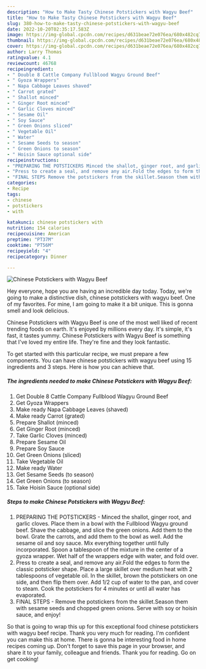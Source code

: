 ```yaml
---
description: "How to Make Tasty Chinese Potstickers with Wagyu Beef"
title: "How to Make Tasty Chinese Potstickers with Wagyu Beef"
slug: 380-how-to-make-tasty-chinese-potstickers-with-wagyu-beef
date: 2022-10-20T02:35:17.583Z
image: https://img-global.cpcdn.com/recipes/d631beae72e076ea/680x482cq70/chinese-potstickers-with-wagyu-beef-recipe-main-photo.jpg
thumbnail: https://img-global.cpcdn.com/recipes/d631beae72e076ea/680x482cq70/chinese-potstickers-with-wagyu-beef-recipe-main-photo.jpg
cover: https://img-global.cpcdn.com/recipes/d631beae72e076ea/680x482cq70/chinese-potstickers-with-wagyu-beef-recipe-main-photo.jpg
author: Larry Thomas
ratingvalue: 4.1
reviewcount: 46768
recipeingredient:
- " Double 8 Cattle Company Fullblood Wagyu Ground Beef"
- " Gyoza Wrappers"
- " Napa Cabbage Leaves shaved"
- " Carrot grated"
- " Shallot minced"
- " Ginger Root minced"
- " Garlic Cloves minced"
- " Sesame Oil"
- " Soy Sauce"
- " Green Onions sliced"
- " Vegetable Oil"
- " Water"
- " Sesame Seeds to season"
- " Green Onions to season"
- " Hoisin Sauce optional side"
recipeinstructions:
- "PREPARING THE POTSTICKERS Minced the shallot, ginger root, and garlic cloves. Place them in a bowl with the Fullblood Wagyu ground beef. Shave the cabbage, and slice the green onions. Add them to the bowl. Grate the carrots, and add them to the bowl as well. Add the sesame oil and soy sauce. Mix everything together until fully incorporated. Spoon a tablespoon of the mixture in the center of a gyoza wrapper. Wet half of the wrappers edge with water, and fold over."
- "Press to create a seal, and remove any air.Fold the edges to form the classic potsticker shape. Place a large skillet over medium heat with 2 tablespoons of vegetable oil. In the skillet, brown the potstickers on one side, and then flip them over. Add 1/2 cup of water to the pan, and cover to steam. Cook the potstickers for 4 minutes or until all water has evaporated."
- "FINAL STEPS Remove the potstickers from the skillet.Season them with sesame seeds and chopped green onions. Serve with soy or hoisin sauce, and enjoy!"
categories:
- Recipe
tags:
- chinese
- potstickers
- with

katakunci: chinese potstickers with 
nutrition: 154 calories
recipecuisine: American
preptime: "PT37M"
cooktime: "PT56M"
recipeyield: "4"
recipecategory: Dinner

---
```



![Chinese Potstickers with Wagyu Beef](https://img-global.cpcdn.com/recipes/d631beae72e076ea/680x482cq70/chinese-potstickers-with-wagyu-beef-recipe-main-photo.jpg)

Hey everyone, hope you are having an incredible day today. Today, we're going to make a distinctive dish, chinese potstickers with wagyu beef. One of my favorites. For mine, I am going to make it a bit unique. This is gonna smell and look delicious.

Chinese Potstickers with Wagyu Beef is one of the most well liked of recent trending foods on earth. It's enjoyed by millions every day. It's simple, it's fast, it tastes yummy. Chinese Potstickers with Wagyu Beef is something that I've loved my entire life. They're fine and they look fantastic.




To get started with this particular recipe, we must prepare a few components. You can have chinese potstickers with wagyu beef using 15 ingredients and 3 steps. Here is how you can achieve that.

<!--inarticleads1-->

##### The ingredients needed to make Chinese Potstickers with Wagyu Beef:

1. Get  Double 8 Cattle Company Fullblood Wagyu Ground Beef
1. Get  Gyoza Wrappers
1. Make ready  Napa Cabbage Leaves (shaved)
1. Make ready  Carrot (grated)
1. Prepare  Shallot (minced)
1. Get  Ginger Root (minced)
1. Take  Garlic Cloves (minced)
1. Prepare  Sesame Oil
1. Prepare  Soy Sauce
1. Get  Green Onions (sliced)
1. Take  Vegetable Oil
1. Make ready  Water
1. Get  Sesame Seeds (to season)
1. Get  Green Onions (to season)
1. Take  Hoisin Sauce (optional side)




<!--inarticleads2-->

##### Steps to make Chinese Potstickers with Wagyu Beef:

1. PREPARING THE POTSTICKERS - Minced the shallot, ginger root, and garlic cloves. Place them in a bowl with the Fullblood Wagyu ground beef. Shave the cabbage, and slice the green onions. Add them to the bowl. Grate the carrots, and add them to the bowl as well. Add the sesame oil and soy sauce. Mix everything together until fully incorporated. Spoon a tablespoon of the mixture in the center of a gyoza wrapper. Wet half of the wrappers edge with water, and fold over.
1. Press to create a seal, and remove any air.Fold the edges to form the classic potsticker shape. Place a large skillet over medium heat with 2 tablespoons of vegetable oil. In the skillet, brown the potstickers on one side, and then flip them over. Add 1/2 cup of water to the pan, and cover to steam. Cook the potstickers for 4 minutes or until all water has evaporated.
1. FINAL STEPS - Remove the potstickers from the skillet.Season them with sesame seeds and chopped green onions. Serve with soy or hoisin sauce, and enjoy!




So that is going to wrap this up for this exceptional food chinese potstickers with wagyu beef recipe. Thank you very much for reading. I'm confident you can make this at home. There is gonna be interesting food in home recipes coming up. Don't forget to save this page in your browser, and share it to your family, colleague and friends. Thank you for reading. Go on get cooking!

